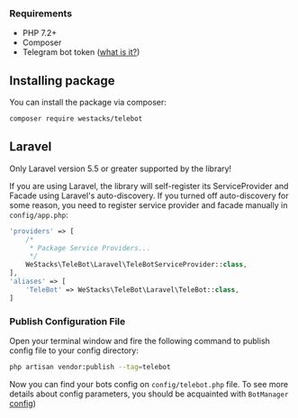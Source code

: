 ### Requirements

- PHP 7.2+
- Composer
- Telegram bot token ([what is it?](https://core.telegram.org/bots/api#authorizing-your-bot))

## Installing package

You can install the package via composer:

```bash
composer require westacks/telebot
```

## Laravel

Only Laravel version 5.5 or greater supported by the library!

If you are using Laravel, the library will self-register its ServiceProvider and Facade using Laravel's auto-discovery. If you turned off auto-discovery for some reason, you need to register service provider and facade manually in `config/app.php`:

```php 
'providers' => [
    /*
     * Package Service Providers...
     */
    WeStacks\TeleBot\Laravel\TeleBotServiceProvider::class,
],
'aliases' => [
    'TeleBot' => WeStacks\TeleBot\Laravel\TeleBot::class,
]
```

### Publish Configuration File

Open your terminal window and fire the following command to publish config file to your config directory:

```bash
php artisan vendor:publish --tag=telebot
```
Now you can find your bots config on `config/telebot.php` file. To see more details about config parameters, you should be acquainted with `BotManager` [config](configuration.md#bot-manager-config))